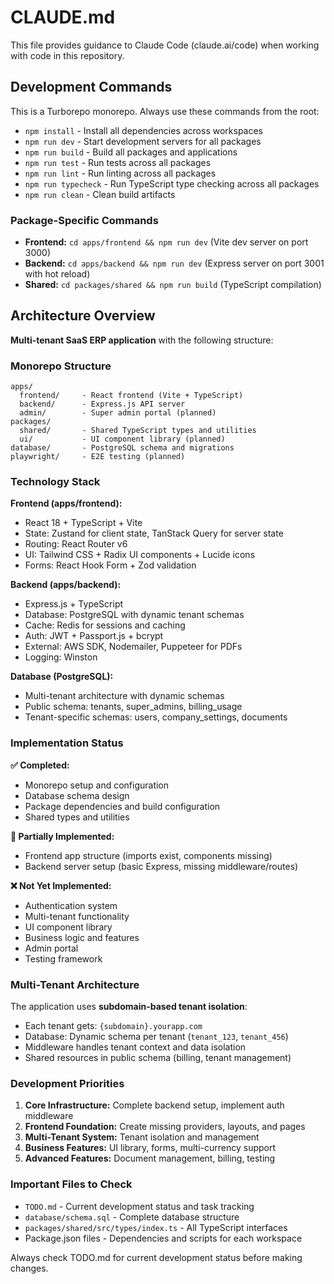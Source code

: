 # CLAUDE.md

This file provides guidance to Claude Code (claude.ai/code) when working with code in this repository.

## Development Commands

This is a Turborepo monorepo. Always use these commands from the root:

- `npm install` - Install all dependencies across workspaces
- `npm run dev` - Start development servers for all packages
- `npm run build` - Build all packages and applications  
- `npm run test` - Run tests across all packages
- `npm run lint` - Run linting across all packages
- `npm run typecheck` - Run TypeScript type checking across all packages
- `npm run clean` - Clean build artifacts

### Package-Specific Commands
- **Frontend:** `cd apps/frontend && npm run dev` (Vite dev server on port 3000)
- **Backend:** `cd apps/backend && npm run dev` (Express server on port 3001 with hot reload)
- **Shared:** `cd packages/shared && npm run build` (TypeScript compilation)

## Architecture Overview

**Multi-tenant SaaS ERP application** with the following structure:

### Monorepo Structure
```
apps/
  frontend/     - React frontend (Vite + TypeScript)  
  backend/      - Express.js API server
  admin/        - Super admin portal (planned)
packages/
  shared/       - Shared TypeScript types and utilities
  ui/           - UI component library (planned)
database/       - PostgreSQL schema and migrations
playwright/     - E2E testing (planned)
```

### Technology Stack

**Frontend (apps/frontend):**
- React 18 + TypeScript + Vite
- State: Zustand for client state, TanStack Query for server state
- Routing: React Router v6
- UI: Tailwind CSS + Radix UI components + Lucide icons
- Forms: React Hook Form + Zod validation

**Backend (apps/backend):**
- Express.js + TypeScript  
- Database: PostgreSQL with dynamic tenant schemas
- Cache: Redis for sessions and caching
- Auth: JWT + Passport.js + bcrypt
- External: AWS SDK, Nodemailer, Puppeteer for PDFs
- Logging: Winston

**Database (PostgreSQL):**
- Multi-tenant architecture with dynamic schemas
- Public schema: tenants, super_admins, billing_usage
- Tenant-specific schemas: users, company_settings, documents

### Implementation Status

**✅ Completed:**
- Monorepo setup and configuration
- Database schema design
- Package dependencies and build configuration
- Shared types and utilities

**🔄 Partially Implemented:**
- Frontend app structure (imports exist, components missing)
- Backend server setup (basic Express, missing middleware/routes)

**❌ Not Yet Implemented:**
- Authentication system
- Multi-tenant functionality
- UI component library
- Business logic and features
- Admin portal
- Testing framework

### Multi-Tenant Architecture

The application uses **subdomain-based tenant isolation**:
- Each tenant gets: `{subdomain}.yourapp.com`
- Database: Dynamic schema per tenant (`tenant_123`, `tenant_456`)
- Middleware handles tenant context and data isolation
- Shared resources in public schema (billing, tenant management)

### Development Priorities

1. **Core Infrastructure:** Complete backend setup, implement auth middleware
2. **Frontend Foundation:** Create missing providers, layouts, and pages  
3. **Multi-Tenant System:** Tenant isolation and management
4. **Business Features:** UI library, forms, multi-currency support
5. **Advanced Features:** Document management, billing, testing

### Important Files to Check

- `TODO.md` - Current development status and task tracking
- `database/schema.sql` - Complete database structure
- `packages/shared/src/types/index.ts` - All TypeScript interfaces
- Package.json files - Dependencies and scripts for each workspace

Always check TODO.md for current development status before making changes.